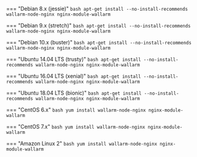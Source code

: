 === "Debian 8.x (jessie)"
    ``` bash
    apt-get install --no-install-recommends wallarm-node-nginx nginx-module-wallarm
    ```

=== "Debian 9.x (stretch)"
    ``` bash
    apt-get install --no-install-recommends wallarm-node-nginx nginx-module-wallarm
    ```

=== "Debian 10.x (buster)"
    ``` bash
    apt-get install --no-install-recommends wallarm-node-nginx nginx-module-wallarm
    ```

=== "Ubuntu 14.04 LTS (trusty)"
    ``` bash
    apt-get install --no-install-recommends wallarm-node-nginx nginx-module-wallarm
    ```

=== "Ubuntu 16.04 LTS (xenial)"
    ``` bash
    apt-get install --no-install-recommends wallarm-node-nginx nginx-module-wallarm
    ```

=== "Ubuntu 18.04 LTS (bionic)"
    ``` bash
    apt-get install --no-install-recommends wallarm-node-nginx nginx-module-wallarm
    ```

=== "CentOS 6.x"
    ``` bash
    yum install wallarm-node-nginx nginx-module-wallarm
    ```

=== "CentOS 7.x"
    ``` bash
    yum install wallarm-node-nginx nginx-module-wallarm
    ```

=== "Amazon Linux 2"
    ``` bash
    yum install wallarm-node-nginx nginx-module-wallarm
    ```